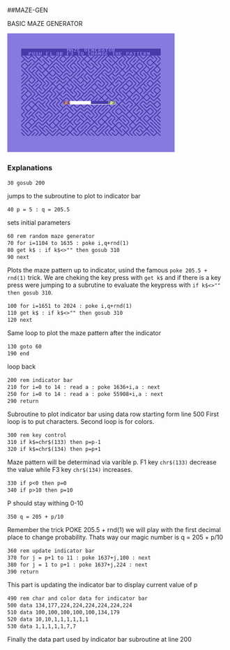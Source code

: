 ##MAZE-GEN

BASIC MAZE GENERATOR

![image](https://github.com/wizofwor/C64-Basic-examples/blob/master/maze-gen/capture.png?raw=true)

### Explanations

```
30 gosub 200 
```
jumps to the subroutine to plot to indicator bar


```
40 p = 5 : q = 205.5
```
sets initial parameters


```
60 rem random maze generator
70 for i=1104 to 1635 : poke i,q+rnd(1)
80 get k$ : if k$<>"" then gosub 310
90 next
```
Plots the maze pattern up to indicator, usind the famous `poke 205.5 + rnd(1)` trick. We are cheking the key press with `get k$` and if there is a key press were jumping to a subrutine to evaluate the keypress with `if k$<>"" then gosub 310`.


```
100 for i=1651 to 2024 : poke i,q+rnd(1)
110 get k$ : if k$<>"" then gosub 310
120 next
```
Same loop to plot the maze pattern after the indicator

```
130 goto 60
190 end
```
loop back

```
200 rem indicator bar
210 for i=0 to 14 : read a : poke 1636+i,a : next
250 for i=0 to 14 : read a : poke 55908+i,a : next
290 return
```
Subroutine to plot indicator bar using data row starting form line 500
First loop is to put characters. Second loop is for colors.

```
300 rem key control 
310 if k$=chr$(133) then p=p-1
320 if k$=chr$(134) then p=p+1
```
Maze pattern will be determinad via varible p. F1 key `chr$(133)` decrease the value while F3 key `chr$(134)` increases.

```
330 if p<0 then p=0
340 if p>10 then p=10
```
P should stay withing 0-10

```
350 q = 205 + p/10
```
Remember the trick POKE 205.5 + rnd(1) we will play with the first decimal place to change probability. Thats way our magic number is q = 205 + p/10 

```
360 rem update indicator bar
370 for j = p+1 to 11 : poke 1637+j,100 : next
380 for j = 1 to p+1 : poke 1637+j,224 : next
390 return
```
This part is updating the indicator bar to display current value of p

```
490 rem char and color data for indicator bar
500 data 134,177,224,224,224,224,224,224
510 data 100,100,100,100,100,134,179
520 data 10,10,1,1,1,1,1,1
530 data 1,1,1,1,1,7,7
```
Finally the data part used by indicator bar subroutine at line 200